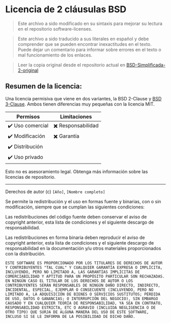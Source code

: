# Licencia de 2 cláusulas BSD

> Este archivo a sido modificado en su sintaxis para mejorar su lectura en el repositorio software-licenses.

> Este archivo a sido traducido a sus literales en español y debe comprender que se pueden encontrar inexactitudes en el texto. Puede dejar un comentario para informar sobre errores en el texto o mal funcionamiento de los enlaces.

> Leer la copia original desde el repositorio actual en [BSD-Simplificada-2-original](./original-licenses/BSD-Simplificada-2-original)

## Resumen de la licencia:

Una licencia permisiva que viene en dos variantes, la BSD 2-Clause y [BSD 3-Clause](./BSD-Simplificada-3.md). Ambos tienen diferencias muy pequeñas con la licencia MIT.

| Permisos         | Limitaciones       |
| ---------------- | ------------------ |
| ✔️ Uso comercial | ✖️ Responsabilidad |
| ✔️ Modificación  | ✖️ Garantía        |
| ✔️ Distribución  |                    |
| ✔️ Uso privado   |                    |

Esto no es asesoramiento legal. Obtenga más información sobre las licencias de repositorio.

---

Derechos de autor (c) `[Año]`, `[Nombre completo]`

Se permite la redistribución y el uso en formas fuente y binarias, con o sin modificación, siempre que se cumplan las siguientes condiciones:

Las redistribuciones del código fuente deben conservar el aviso de copyright anterior, esta lista de condiciones y el siguiente descargo de responsabilidad.

Las redistribuciones en forma binaria deben reproducir el aviso de copyright anterior, esta lista de condiciones y el siguiente descargo de responsabilidad en la documentación y/u otros materiales proporcionados con la distribución.

````
ESTE SOFTWARE ES PROPORCIONADO POR LOS TITULARES DE DERECHOS DE AUTOR Y CONTRIBUYENTES "TAL CUAL" Y CUALQUIER GARANTÍA EXPRESA O IMPLÍCITA, INCLUYENDO, PERO NO LIMITADO A, LAS GARANTÍAS IMPLÍCITAS DE COMERCIABILIDAD Y APTITUD PARA UN PROPÓSITO PARTICULAR SON RECHAZADAS. EN NINGÚN CASO EL TITULAR DE LOS DERECHOS DE AUTOR O LOS CONTRIBUYENTES SERÁN RESPONSABLES DE NINGÚN DAÑO DIRECTO, INDIRECTO, INCIDENTAL, ESPECIAL, EJEMPLAR O CONSECUENTE (INCLUYENDO, PERO NO LIMITADO A, LA ADQUISICIÓN DE BIENES O SERVICIOS SUSTITUTOS; PÉRDIDA DE USO, DATOS O GANANCIAS; O INTERRUPCIÓN DEL NEGOCIO), SIN EMBARGO CAUSADO Y EN CUALQUIER TEORÍA DE RESPONSABILIDAD, YA SEA EN CONTRATO, RESPONSABILIDAD ESTRICTA, ETC O AGRAVIO (INCLUIDA NEGLIGENCIA O DE OTRO TIPO) QUE SURJA DE ALGUNA MANERA DEL USO DE ESTE SOFTWARE, INCLUSO SI SE LE INFORMA DE LA POSIBILIDAD DE DICHO DAÑO.
````